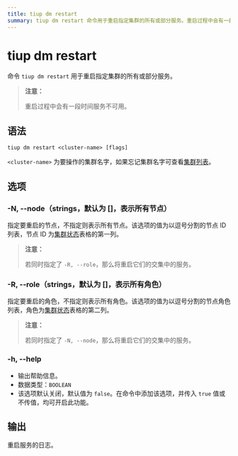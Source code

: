 ```yaml
---
title: tiup dm restart
summary: tiup dm restart 命令用于重启指定集群的所有或部分服务。重启过程中会有一段时间服务不可用。语法为 tiup dm restart <cluster-name> [flags]，其中 <cluster-name> 为要操作的集群名字。选项包括 -N, --node（strings，默认为 []，表示所有节点），-R, --role（strings，默认为 []，表示所有角色），-h, --help。输出为重启服务的日志。
---
```


# tiup dm restart

命令 `tiup dm restart` 用于重启指定集群的所有或部分服务。

> **注意：**
> 
> 重启过程中会有一段时间服务不可用。

## 语法

```shell
tiup dm restart <cluster-name> [flags]
```

`<cluster-name>` 为要操作的集群名字，如果忘记集群名字可查看[集群列表](/tiup/tiup-component-dm-list.md)。

## 选项

### -N, --node（strings，默认为 []，表示所有节点）

指定要重启的节点，不指定则表示所有节点。该选项的值为以逗号分割的节点 ID 列表，节点 ID 为[集群状态](/tiup/tiup-component-dm-display.md)表格的第一列。

> **注意：**
> 
> 若同时指定了 `-R, --role`，那么将重启它们的交集中的服务。

### -R, --role（strings，默认为 []，表示所有角色）

指定要重启的角色，不指定则表示所有角色。该选项的值为以逗号分割的节点角色列表，角色为[集群状态](/tiup/tiup-component-dm-display.md)表格的第二列。

> **注意：**
> 
> 若同时指定了 `-N, --node`，那么将重启它们的交集中的服务。

### -h, --help

- 输出帮助信息。
- 数据类型：`BOOLEAN`
- 该选项默认关闭，默认值为 `false`。在命令中添加该选项，并传入 `true` 值或不传值，均可开启此功能。

## 输出

重启服务的日志。

